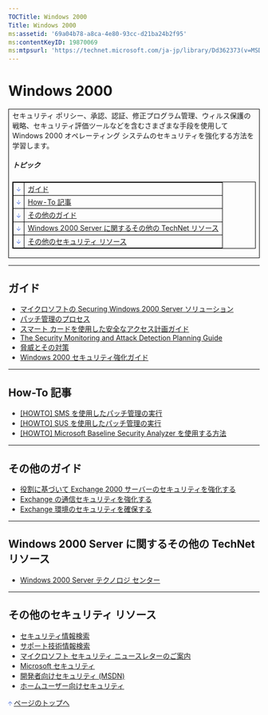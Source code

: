 ```yaml
---
TOCTitle: Windows 2000
Title: Windows 2000
ms:assetid: '69a04b78-a8ca-4e80-93cc-d21ba24b2f95'
ms:contentKeyID: 19870069
ms:mtpsurl: 'https://technet.microsoft.com/ja-jp/library/Dd362373(v=MSDN.10)'
---
```


Windows 2000
============

<table border="0" cellpadding="0" cellspacing="0">
<tbody>
<tr>
<td style="border:1px solid black;" colspan="5">
セキュリティ ポリシー、承認、認証、修正プログラム管理、ウィルス保護の戦略、セキュリティ評価ツールなどを含むさまざまな手段を使用して Windows 2000 オペレーティング システムのセキュリティを強化する方法を学習します。
  
##### トピック

<table style="border:1px solid black;">
<tr>
<td style="border:1px solid black;"><a href="#eaa"><img src="images/dd362373.arrow_px_down(ja-jp,TechNet.10).gif" alt="ガイド" width="7" height="9" /></a></td>
<td style="border:1px solid black;"><a href="#eaa">ガイド</a></td>
</tr> 
<tr>
<td style="border:1px solid black;"><a href="#etb"><img src="images/dd362373.arrow_px_down(ja-jp,TechNet.10).gif" alt="How-To 記事" width="7" height="9" /></a></td>
<td style="border:1px solid black;"><a href="#etb">How-To 記事</a></td>
</tr> 
<tr>
<td style="border:1px solid black;"><a href="#eab"><img src="images/dd362373.arrow_px_down(ja-jp,TechNet.10).gif" alt="その他のガイド" width="7" height="9" /></a></td>
<td style="border:1px solid black;"><a href="#eab">その他のガイド</a></td>
</tr> 
<tr>
<td style="border:1px solid black;"><a href="#ejc"><img src="images/dd362373.arrow_px_down(ja-jp,TechNet.10).gif" alt="Windows 2000 Server に関するその他の TechNet リソース" width="7" height="9" /></a></td>
<td style="border:1px solid black;"><a href="#ejc">Windows 2000 Server に関するその他の TechNet リソース</a></td>
</tr> 
<tr>
<td style="border:1px solid black;"><a href="#eoc"><img src="images/dd362373.arrow_px_down(ja-jp,TechNet.10).gif" alt="その他のセキュリティ リソース" width="7" height="9" /></a></td>
<td style="border:1px solid black;"><a href="#eoc">その他のセキュリティ リソース</a></td>
</tr>
</table>

</td>
</tr>
</tbody>
</table>
 

------------------------------------------------------------------------

ガイド
------

-   [マイクロソフトの Securing Windows 2000 Server ソリューション](https://www.microsoft.com/japan/technet/security/prodtech/windows2000/secwin2k/default.mspx)
-   [パッチ管理のプロセス](https://www.microsoft.com/japan/technet/security/topics/patchmanagement/secmod193.mspx)
-   [スマート カードを使用した安全なアクセス計画ガイド](https://www.microsoft.com/japan/technet/security/topics/networksecurity/securesmartcards/default.mspx)
-   [The Security Monitoring and Attack Detection Planning Guide](https://www.microsoft.com/japan/technet/security/topics/auditingandmonitoring/securitymonitoring/default.mspx)
-   [脅威とその対策](https://www.microsoft.com/japan/technet/security/topics/serversecurity/tcg/tcgch01n.mspx)
-   [Windows 2000 セキュリティ強化ガイド](https://www.microsoft.com/japan/technet/security/prodtech/windows2000/win2khg/01intro.mspx)

------------------------------------------------------------------------

How-To 記事 
------------

-   [\[HOWTO\] SMS を使用したパッチ管理の実行](https://www.microsoft.com/japan/technet/security/prodtech/sms/secmod199.mspx)
-   [\[HOWTO\] SUS を使用したパッチ管理の実行](https://www.microsoft.com/japan/technet/security/prodtech/sus/secmod198.mspx)
-   [\[HOWTO\] Microsoft Baseline Security Analyzer を使用する方法](https://www.microsoft.com/japan/msdn/security/guidance/secmod112.mspx)

------------------------------------------------------------------------

その他のガイド 
---------------

-   [役割に基づいて Exchange 2000 サーバーのセキュリティを強化する](https://www.microsoft.com/japan/technet/security/prodtech/exchangeserver/secmod43.mspx)
-   [Exchange の通信セキュリティを強化する](https://www.microsoft.com/japan/technet/security/prodtech/exchangeserver/secmod44.mspx)
-   [Exchange 環境のセキュリティを確保する](https://www.microsoft.com/japan/technet/security/prodtech/exchangeserver/secmod42.mspx)

------------------------------------------------------------------------

Windows 2000 Server に関するその他の TechNet リソース 
------------------------------------------------------

-   [Windows 2000 Server テクノロジ センター](https://www.microsoft.com/japan/technet/prodtechnol/windows2000serv/default.mspx)

------------------------------------------------------------------------

その他のセキュリティ リソース 
------------------------------

-   [セキュリティ情報検索](https://www.microsoft.com/japan/technet/security/current.aspx)
-   [サポート技術情報検索](https://support.microsoft.com/search/)
-   [マイクロソフト セキュリティ ニュースレターのご案内](https://www.microsoft.com/japan/technet/security/secnews/default.mspx)
-   [Microsoft セキュリティ](https://www.microsoft.com/japan/security/)
-   [開発者向けセキュリティ (MSDN)](https://www.microsoft.com/japan/msdn/security/)
-   [ホームユーザー向けセキュリティ](https://www.microsoft.com/japan/athome/security/default.mspx)

[<img src="images/dd362373.arrow_px_up(ja-jp,TechNet.10).gif" alt="ページのトップへ" width="7" height="9" />](#top) [ページのトップへ](#top)
